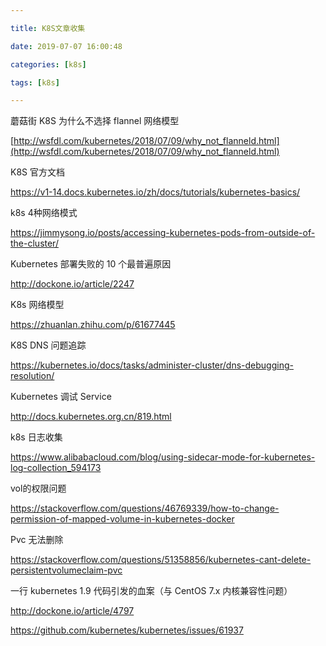 ```yaml
---

title: K8S文章收集

date: 2019-07-07 16:00:48

categories: [k8s]

tags: [k8s]

---
```




蘑菇街 K8S 为什么不选择 flannel 网络模型

[http://wsfdl.com/kubernetes/2018/07/09/why_not_flanneld.html](http://wsfdl.com/kubernetes/2018/07/09/why_not_flanneld.html)

K8S 官方文档

https://v1-14.docs.kubernetes.io/zh/docs/tutorials/kubernetes-basics/

k8s 4种网络模式

https://jimmysong.io/posts/accessing-kubernetes-pods-from-outside-of-the-cluster/

Kubernetes 部署失败的 10 个最普遍原因

http://dockone.io/article/2247

K8s 网络模型

https://zhuanlan.zhihu.com/p/61677445

K8S DNS 问题追踪

https://kubernetes.io/docs/tasks/administer-cluster/dns-debugging-resolution/

Kubernetes 调试 Service

http://docs.kubernetes.org.cn/819.html

k8s 日志收集

https://www.alibabacloud.com/blog/using-sidecar-mode-for-kubernetes-log-collection_594173

vol的权限问题

https://stackoverflow.com/questions/46769339/how-to-change-permission-of-mapped-volume-in-kubernetes-docker

Pvc 无法删除

https://stackoverflow.com/questions/51358856/kubernetes-cant-delete-persistentvolumeclaim-pvc

一行 kubernetes 1.9 代码引发的血案（与 CentOS 7.x 内核兼容性问题）

http://dockone.io/article/4797

https://github.com/kubernetes/kubernetes/issues/61937